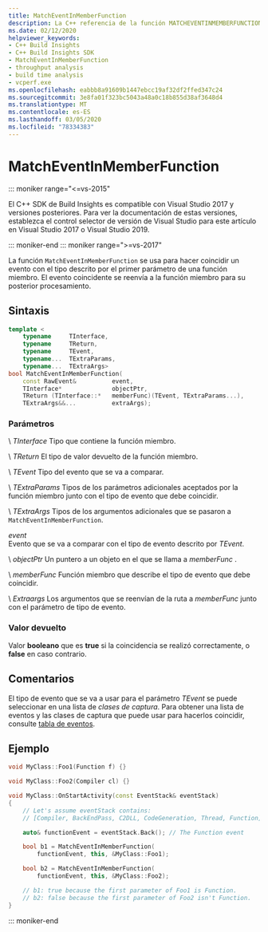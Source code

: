 ```yaml
---
title: MatchEventInMemberFunction
description: La C++ referencia de la función MATCHEVENTINMEMBERFUNCTION del SDK de Build Insights.
ms.date: 02/12/2020
helpviewer_keywords:
- C++ Build Insights
- C++ Build Insights SDK
- MatchEventInMemberFunction
- throughput analysis
- build time analysis
- vcperf.exe
ms.openlocfilehash: eabbb8a91609b1447ebcc19af32df2ffed347c24
ms.sourcegitcommit: 3e8fa01f323bc5043a48a0c18b855d38af3648d4
ms.translationtype: MT
ms.contentlocale: es-ES
ms.lasthandoff: 03/05/2020
ms.locfileid: "78334383"
---
```

# <a name="matcheventinmemberfunction"></a>MatchEventInMemberFunction

::: moniker range="<=vs-2015"

El C++ SDK de Build Insights es compatible con Visual Studio 2017 y versiones posteriores. Para ver la documentación de estas versiones, establezca el control selector de versión de Visual Studio para este artículo en Visual Studio 2017 o Visual Studio 2019.

::: moniker-end
::: moniker range=">=vs-2017"

La función `MatchEventInMemberFunction` se usa para hacer coincidir un evento con el tipo descrito por el primer parámetro de una función miembro. El evento coincidente se reenvía a la función miembro para su posterior procesamiento.

## <a name="syntax"></a>Sintaxis

```cpp
template <
    typename     TInterface,
    typename     TReturn,
    typename     TEvent,
    typename...  TExtraParams,
    typename...  TExtraArgs>
bool MatchEventInMemberFunction(
    const RawEvent&          event,
    TInterface*              objectPtr,
    TReturn (TInterface::*   memberFunc)(TEvent, TExtraParams...),
    TExtraArgs&&...          extraArgs);
```

### <a name="parameters"></a>Parámetros

\ *TInterface*
Tipo que contiene la función miembro.

\ *TReturn*
El tipo de valor devuelto de la función miembro.

\ *TEvent*
Tipo del evento que se va a comparar.

\ *TExtraParams*
Tipos de los parámetros adicionales aceptados por la función miembro junto con el tipo de evento que debe coincidir.

\ *TExtraArgs*
Tipos de los argumentos adicionales que se pasaron a `MatchEventInMemberFunction`.

*event*\
Evento que se va a comparar con el tipo de evento descrito por *TEvent*.

\ *objectPtr*
Un puntero a un objeto en el que se llama a *memberFunc* .

\ *memberFunc*
Función miembro que describe el tipo de evento que debe coincidir.

\ *Extraargs*
Los argumentos que se reenvían de la ruta a *memberFunc* junto con el parámetro de tipo de evento.

### <a name="return-value"></a>Valor devuelto

Valor **booleano** que es **true** si la coincidencia se realizó correctamente, o **false** en caso contrario.

## <a name="remarks"></a>Comentarios

El tipo de evento que se va a usar para el parámetro *TEvent* se puede seleccionar en una lista de *clases de captura*. Para obtener una lista de eventos y las clases de captura que puede usar para hacerlos coincidir, consulte [tabla de eventos](../event-table.md).

## <a name="example"></a>Ejemplo

```cpp
void MyClass::Foo1(Function f) {}

void MyClass::Foo2(Compiler cl) {}

void MyClass::OnStartActivity(const EventStack& eventStack)
{
    // Let's assume eventStack contains:
    // [Compiler, BackEndPass, C2DLL, CodeGeneration, Thread, Function]

    auto& functionEvent = eventStack.Back(); // The Function event

    bool b1 = MatchEventInMemberFunction(
        functionEvent, this, &MyClass::Foo1);

    bool b2 = MatchEventInMemberFunction(
        functionEvent, this, &MyClass::Foo2);

    // b1: true because the first parameter of Foo1 is Function.
    // b2: false because the first parameter of Foo2 isn't Function.
}
```

::: moniker-end
